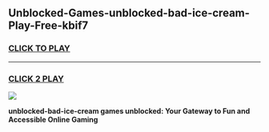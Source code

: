 
## Unblocked-Games-unblocked-bad-ice-cream-Play-Free-kbif7
<h3>
<a href="https://premium76.site?title=unblocked-bad-ice-cream&ref=10A">CLICK TO PLAY</a></h3>
<hr>

<h3>
<a href="https://premium76.site?title=unblocked-bad-ice-cream&ref=10A">CLICK 2 PLAY</a>
  
</h3>

<a href="https://premium76.site?title=unblocked-bad-ice-cream&ref=10A"><img src="https://clearcache.store/games.png"></a>


**unblocked-bad-ice-cream games unblocked: Your Gateway to Fun and Accessible Online Gaming**
